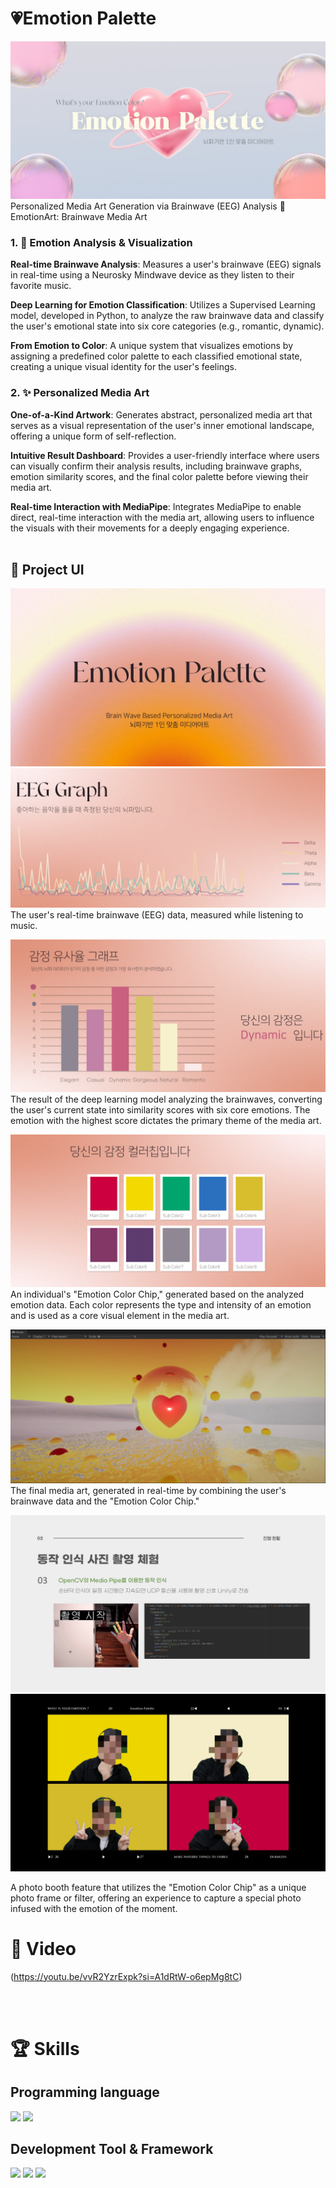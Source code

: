 # 💗Emotion Palette
![image](project_image/title.png)
Personalized Media Art Generation via Brainwave (EEG) Analysis
🎨 EmotionArt: Brainwave Media Art
### 1. 🧠 Emotion Analysis & Visualization
**Real-time Brainwave Analysis**: Measures a user's brainwave (EEG) signals in real-time using a Neurosky Mindwave device as they listen to their favorite music.

**Deep Learning for Emotion Classification**: Utilizes a Supervised Learning model, developed in Python, to analyze the raw brainwave data and classify the user's emotional state into six core categories (e.g., romantic, dynamic).

**From Emotion to Color**: A unique system that visualizes emotions by assigning a predefined color palette to each classified emotional state, creating a unique visual identity for the user's feelings.

### 2. ✨ Personalized Media Art
**One-of-a-Kind Artwork**: Generates abstract, personalized media art that serves as a visual representation of the user's inner emotional landscape, offering a unique form of self-reflection.

**Intuitive Result Dashboard**: Provides a user-friendly interface where users can visually confirm their analysis results, including brainwave graphs, emotion similarity scores, and the final color palette before viewing their media art.

**Real-time Interaction with MediaPipe**: Integrates MediaPipe to enable direct, real-time interaction with the media art, allowing users to influence the visuals with their movements for a deeply engaging experience.
<br/>
<br/>

## 🌻 Project UI
![image](https://github.com/osy0602/EmotionPalette/blob/main/project_image/1.png)
![image](https://github.com/osy0602/EmotionPalette/blob/main/project_image/2.png)
The user's real-time brainwave (EEG) data, measured while listening to music.

![image](https://github.com/osy0602/EmotionPalette/blob/main/project_image/3.png)
The result of the deep learning model analyzing the brainwaves, converting the user's current state into similarity scores with six core emotions. The emotion with the highest score dictates the primary theme of the media art.

![image](https://github.com/osy0602/EmotionPalette/blob/main/project_image/4.png)
An individual's "Emotion Color Chip," generated based on the analyzed emotion data. Each color represents the type and intensity of an emotion and is used as a core visual element in the media art.

![image](https://github.com/osy0602/EmotionPalette/blob/main/project_image/5.png)
The final media art, generated in real-time by combining the user's brainwave data and the "Emotion Color Chip." 

![image](https://github.com/osy0602/EmotionPalette/blob/main/project_image/6.jpg)
![image](https://github.com/osy0602/EmotionPalette/blob/main/project_image/7.png)

A photo booth feature that utilizes the "Emotion Color Chip" as a unique photo frame or filter, offering an experience to capture a special photo infused with the emotion of the moment.
# 🎥 Video
(https://youtu.be/vvR2YzrExpk?si=A1dRtW-o6epMg8tC)

<br/>
<br/>

# 🏆 Skills
## Programming language

<img src="https://img.shields.io/badge/Python-3776AB?style=for-the-badge&logo=python&logoColor=white"/> <img src="https://img.shields.io/badge/C%23-8A2BE2?style=for-the-badge"/>
<br/>

## Development Tool & Framework
<img src="https://img.shields.io/badge/unity-000000?style=for-the-badge&logo=Unity&logoColor=white"/> <img src="https://img.shields.io/badge/pycharm-000000?style=for-the-badge&logo=pycharm&logoColor=white"/> <img src="https://img.shields.io/badge/firebase-dd2c00?style=for-the-badge&logo=pycharm&logoColor=white"/>
<br/>





